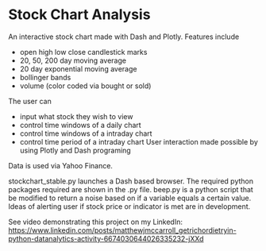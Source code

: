 # Stock Chart Analysis
An interactive stock chart made with  Dash and Plotly. Features include
  - open high low close candlestick marks
  - 20, 50, 200 day moving average
  - 20 day exponential moving average
  - bollinger bands
  - volume (color coded via bought or sold)

The user can
  - input what stock they wish to view
  - control time windows of a daily chart
  - control time windows of a intraday chart
  - control time period of a intraday chart
User interaction made possible by using Plotly and Dash programing

Data is used via Yahoo Finance.

stockchart_stable.py launches a Dash based browser.  The required python packages required are shown in the .py file.
beep.py is a python script that be modified to return a noise based on if a variable equals a certain value.  Ideas of alerting user if stock price or indicator is met are in development.

See video demonstrating this project on my LinkedIn: https://www.linkedin.com/posts/matthewjmccarroll_getrichordietryin-python-datanalytics-activity-6674030644026335232-jXXd
